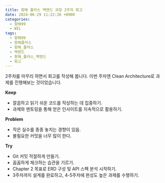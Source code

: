 ```yaml
---
title: 항해 플러스 백엔드 과정 2주차 회고
date: 2024-06-29 11:22:26 +0900
categories:
  - 항해99
  - WIL
tags:
  - 항해99
  - 항해플러스
  - 항해_플러스
  - 백엔드
  - 항해_플러스_백엔드
  - 회고
---
```


2주차를 마무리 하면서 회고를 작성해 봅니다.
이번 주차엔 Clean Architecture로 과제를 진행해보는 것이었습니다.

**Keep**
- 깔끔하고 읽기 쉬운 코드를 작성하는 데 집중하기.
- 과제와 멘토링을 통해 얻은 인사이트를 지속적으로 활용하기.

**Problem**
- 작은 실수를 종종 놓치는 경향이 있음.
- 불필요한 커밋을 너무 많이 한다.

**Try**
- Git 커밋 적절하게 만들기.
- 꼼꼼하게 체크하는 습관을 기르기.
- Chapter 2 목표로 ERD 구성 및 API 스펙 분석 시작하기.
- 3주차까지 설계를 완료하고, 4-5주차에 완성도 높은 과제를 수행하기.